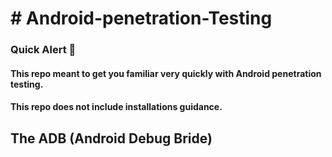 <h1># Android-penetration-Testing</h1>
<h3>Quick Alert 🚨</h3>
<h4>    This repo meant to get you familiar very quickly with Android penetration testing.</h4>
<h4>    This repo does not include installations guidance.</h4>



<h2>The ADB (Android Debug Bride)</h2>


